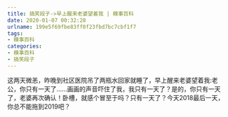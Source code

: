 ```yaml
---
title: 搞笑段子->早上醒来老婆望着我 | 糗事百科
date: 2020-01-07 00:32:28
urlname: 199e5f69fbe83ff0f23fbd7bc7cbf1f7
tags: 
- 糗事百科
categories:
- 糗事百科
- 搞笑段子
---
```

这两天微恙，昨晚到社区医院吊了两瓶水回家就睡了，早上醒来老婆望着我:老公，你只有一天了……画画的声音吓住了我，我只有一天了？是的，你只有一天了，老婆再次确认！卧槽，就感个冒至于吗？只有一天了？今天2018最后一天，你总不能拖到2019吧？


